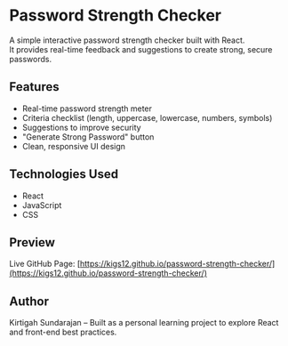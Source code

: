 # Password Strength Checker

A simple interactive password strength checker built with React.  
It provides real-time feedback and suggestions to create strong, secure passwords.

## Features

- Real-time password strength meter
- Criteria checklist (length, uppercase, lowercase, numbers, symbols)
- Suggestions to improve security
- "Generate Strong Password" button
- Clean, responsive UI design

## Technologies Used

- React
- JavaScript
- CSS

## Preview

Live GitHub Page: [https://kigs12.github.io/password-strength-checker/](https://kigs12.github.io/password-strength-checker/)

## Author

Kirtigah Sundarajan – Built as a personal learning project to explore React and front-end best practices.
